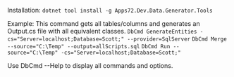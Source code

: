 ﻿Installation: 
`dotnet tool install -g Apps72.Dev.Data.Generator.Tools`

Example: 
This command gets all tables/columns and generates an Output.cs file with all equivalent classes.
`DbCmd GenerateEntities -cs="Server=localhost;Database=Scott;" --provider=SqlServer`
`DbCmd Merge --source="C:\Temp" --output=allScripts.sql`
`DbCmd Run --source="C:\Temp" -cs="Server=localhost;Database=Scott;"`

Use DbCmd --Help to display all commands and options.
